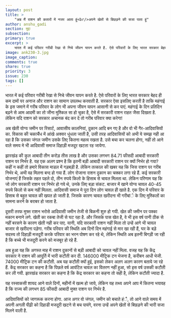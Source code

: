 ```yaml
---
layout: post
title: >
    "अब मैं राशन की कतारों में नजर आता हूं<br/>अपने खेतों से बिछड़ने की सजा पाता हूं"
author: anshu_gadi
section: मुद्दा
subsection:
primary: true
excerpt: >
    भारत में कई परिवार गरीबी रेखा से निचे जीवन यापन करते है. ऐसे परिवारों के लिए भारत सरकार बेहद ही कम दामों पर अनाज और राशन का सामान उपलब्ध करवाती है. सरकार ऐसा इसलिए करती है ताकि महंगाई के इस जमाने में गरीब परिवार के लोग भी अपना जीवन यापन आसानी से कर पाएं.
image: ank230-3.jpg
image_caption: 
comments: true
share: true
priority: 3
issue: 230
tags: []
---
```


भारत में कई परिवार गरीबी रेखा से निचे जीवन यापन करते है. ऐसे परिवारों के लिए भारत सरकार बेहद ही कम दामों पर अनाज और राशन का सामान उपलब्ध करवाती है. सरकार ऐसा इसलिए करती है ताकि महंगाई के इस जमाने में गरीब परिवार के लोग भी अपना जीवन यापन आसानी से कर पाएं. महंगाई के दिन प्रतिदिन बढ़ने से आम आदमी का तो जीना मुश्किल सा हो चुका है, ऐसे में सरकारी राशन राहत जैसा दिखता है. लेकिन यदि राशन को सरकार अचानक बंद कर दे तो गरीब परिवार क्या करेगा!

अब खेती योग्य जमीन पर रिसार्ट, आवासीय कालनियां, दुकान आदि बन गए है और वो भी गैर-आदिवासियों का. विकास की चकाचैंध में आंखे अक्सर धुंधला जाती है, उसी तरह आदिवासियों को अभी ये समझ नही आ रहा है कि उसका जंगल जमीन उसके लिए कितना महत्व रखता है. उसे बचा कर चलना होगा, नहीं तो आने वाले समय मे भी आदिवासी समाज दिहाड़ी मजदूर खटता रह जायेगा.

झारखंड की कुल आबादी तीन करोड़ तीस लाख है और उसका लगभग 84.71 फीसदी आबादी सरकारी राशन पर निर्भर है. यह एक अलग प्रश्न है कि इतनी बड़ी आबादी सरकारी राशन पर क्यों निर्भर हो गया? कहीं न कहीं तो हमारे विकास माडल में गड़बड़ी है. लेकिन तत्काल की खबर यह कि जिस राशन पर गरीब निर्भर थे, अभी वह मिलना बन्द हो गया हैं. लोग रोजाना राशन दुकान का चक्कर लगा रहे हैं. कई सरकारी योजनाएं हैं जिसके तहत पहले दो, तीन रुपये किलो के हिसाब से चावल मिलता था. लेकिन परिणाम यह कि जो लोग सरकारी राशन पर निर्भर हो गये थे, उनके लिए बड़ा संकट. बाजार में खाने योग्य चावल 40-45 रुपये किलो से कम नहीं मिलता. आदिवासी समाज मे पूरा दिन लोग चावल ही खाते है. एक दिन में परिवार के हिसाब से बहुत चावल की खपत हो जाती है. जिसके कारण चावल खरीदना भी गरीबांे के लिए मुश्किलों का सामना करने के बराबर हो जाता है.

दूसरी तरफ मुफ्त राशन भरोसे आदिवासी जमीन तेजी से बिकनी शुरु हो गयी. खेत की जमीन पर पक्का मकान बनाने लगे. खेती का रकबा तेजी से घट रहा है. और जिसके पास खेत है, वे भी इस वर्ष पानी ठीक से नहीं बरसने के कारण खेती नही कर पाए. यानी, यदि सरकारी राशन नहीं मिला तो उन्हें आगे भी चावल बाजार से खरीदना पड़ेगा. गरीब परिवार की स्थिति अब दिनों दिन महंगाई से मार खा रही हैं, घर के बड़े सदस्य तो दिहाड़ी मजदूरी करके परिवार का भरन पोषण कर रहे थे, लेकिन स्थिति अब इतनी बिगड़ी जा रही है कि बच्चे भी मजदूरी करने को मजबूर हो रहे हैं.

अब हुआ यह कि अगस्त माह में राशन दुकानों से बड़ी आबादी को चावल नहीं मिला. वजह यह कि केंद्र सरकार ने राशन की आपूर्ति में भारी कटौती कर दी. 146000 मीट्रिक टन भेजना है, करीबन आधी भेजी. 74000 मीट्रिक टन की कटौती. अब यह कटौती क्यों हुई, इसको लेकर अलग अलग कारण बताये जा रहे हैं. केंद्र सरकार का कहना है कि पिछले वर्ष आवंटित चावल का वितरण नहीं हुआ, सो इस वर्ष उसकी कटौती कर ली गयी. झारखंड सरकार का कहना है कि केंद्र सरकार का कहना तो सही है, लेकिन कटौती ज्यादा है.

यह रस्साकसी शायद आने वाले दिनों, महीनों में खत्म हो जाये, लेकिन यह तथ्य अपने आप में कितना भयावह है कि राज्य की लगभग 85 फीसदी आबादी मुफ्त राशन पर निर्भर है.

आदिवासियों को जागरूक करना होगा. आज अगर वो जंगल, जमीन को बचाते हंै, तो आने वाले समय में अपनी अगली पीढ़ी को दिहाडी मजदूरी खटने से बच पायंगे, वरना उन्हें अपने खेतों से बिछड़ने की भारी सजा मिलने वाली है.